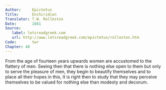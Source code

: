 ```yaml
---
Author:     Epictetus  
Title:      Enchiridion  
Translator: T.W. Rolleston  
Date:       1881  
Source:
   label: letsreadgreek.com
   url: http://www.letsreadgreek.com/epictetus/rolleston.htm
Code:       twr  
Chapter: 40
---
```


From the age of fourteen years upwards women are accustomed to the flattery of
men.  Seeing then that there is nothing else open to them but only to serve the
pleasure of men, they begin to beautify themselves and to place all their hopes
in this, It is right then to study that they may perceive themselves to be
valued for nothing else than modesty and decorum.


